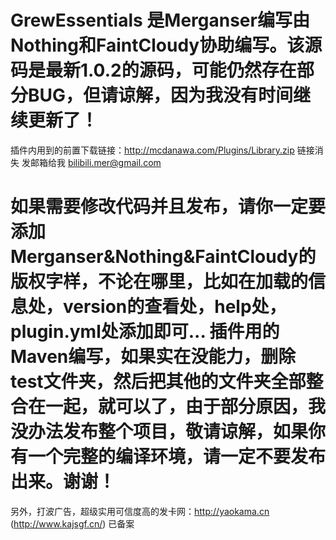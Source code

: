 # GrewEssentials 是Merganser编写由Nothing和FaintCloudy协助编写。该源码是最新1.0.2的源码，可能仍然存在部分BUG，但请谅解，因为我没有时间继续更新了！
插件内用到的前置下载链接：http://mcdanawa.com/Plugins/Library.zip 链接消失 发邮箱给我 bilibili.mer@gmail.com
# 如果需要修改代码并且发布，请你一定要添加Merganser&Nothing&FaintCloudy的版权字样，不论在哪里，比如在加载的信息处，version的查看处，help处，plugin.yml处添加即可... 插件用的Maven编写，如果实在没能力，删除test文件夹，然后把其他的文件夹全部整合在一起，就可以了，由于部分原因，我没办法发布整个项目，敬请谅解，如果你有一个完整的编译环境，请一定不要发布出来。谢谢！
另外，打波广告，超级实用可信度高的发卡网：http://yaokama.cn (http://www.kajsgf.cn/) 已备案
